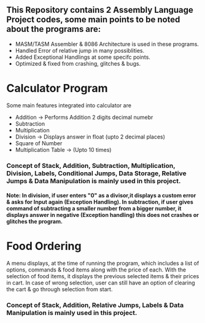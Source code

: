 ## This Repository contains 2 Assembly Language Project codes, some main points to be noted about the programs are:

- MASM/TASM Assembler & 8086 Architecture is used in these programs.
- Handled Error of relative jump in many possiblities.
- Added Exceptional Handlings at some specifc points.
- Optimized & fixed from crashing, glitches & bugs.

# Calculator Program

Some main features integrated into calculator are

- Addition -> Performs Addition 2 digits decimal numebr
- Subtraction
- Multiplication
- Division -> Displays answer in float (upto 2 decimal places)
- Square of Number
- Multiplication Table -> (Upto 10 times)


### Concept of Stack, Addition, Subtraction, Multiplication, Division, Labels, Conditional Jumps, Data Storage, Relative Jumps & Data Manipulation is mainly used in this project.


#### Note: In division, if user enters "0" as a divisor,it displays a custom error & asks for Input again (Exception Handling). In subtraction, if user gives command of subtracting a smaller number from a bigger number, it displays answer in negative (Exception handling) this does not crashes or glitches the program.

# Food Ordering

A menu displays, at the time of running the program, which includes a list of options, commands & food items along with the price of each. With the selection of food items, it displays the previous selected items & their prices in cart. In case of wrong selection, user can still have an option of clearing the cart & go through selection from start. 

### Concept of Stack, Addition, Relative Jumps, Labels & Data Manipulation is mainly used in this project.